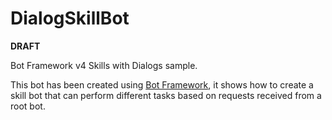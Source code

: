 ﻿# DialogSkillBot

**DRAFT**

Bot Framework v4 Skills with Dialogs sample.

This bot has been created using [Bot Framework](https://dev.botframework.com), it shows how to create a skill bot that 
can perform different tasks based on requests received from a root bot.
